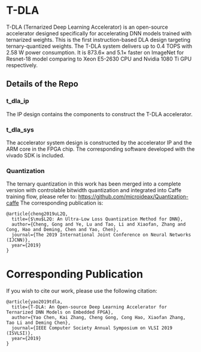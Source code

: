 # T-DLA

T-DLA (Ternarized Deep Learning Accelerator) is an open-source accelerator designed specifically for accelerating DNN models trained with ternarized weights. This is the first instruction-based DLA design targeting ternary-quantized weights. The T-DLA system delivers up to 0.4 TOPS with 2.58 W power consumption. It is 873.6× and 5.1× faster on ImageNet for Resnet-18 model comparing to Xeon E5-2630 CPU and Nvidia 1080 Ti GPU respectively.

## Details of the Repo

### t_dla_ip
The IP design contains the components to construct the T-DLA accelerator.

### t_dla_sys
The accelerator system design is constructed by the accelerator IP and the ARM core in the FPGA chip. The corresponding software developed with the vivado SDK is included.

### Quantization
The ternary quantization in this work has been merged into a complete version with controlable bitwidth quantization and integrated into Caffe training flow, please refer to:
https://github.com/microideax/Quantization-caffe
The corresponding publication is:
```
@article{cheng2019uL2Q,
  title={$\mu$L2Q: An Ultra-Low Loss Quantization Method for DNN},
  author={Cheng, Gong and Ye, Lu and Tao, Li and Xiaofan, Zhang and Cong, Hao and Deming, Chen and Yao, Chen},
  journal={The 2019 International Joint Conference on Neural Networks (IJCNN)},
  year={2019}
}
```

# Corresponding Publication
If you wish to cite our work, please use the following citation:
```
@article{yao2019tdla,
  title={T-DLA: An Open-source Deep Learning Accelerator for Ternarized DNN Models on Embedded FPGA},
  author={Yao Chen, Kai Zhang, Cheng Gong, Cong Hao, Xiaofan Zhang, Tao Li and Deming Chen},
  journal={IEEE Computer Society Annual Symposium on VLSI 2019 (ISVLSI)},
  year={2019}
}
```
